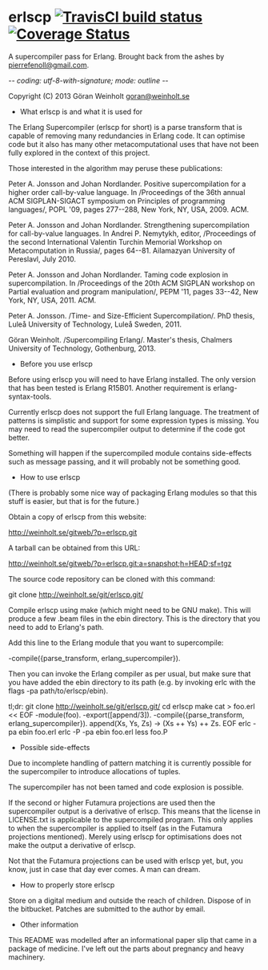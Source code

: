 ﻿# erlscp [![TravisCI build status](https://travis-ci.org/fenollp/erlscp.svg?branch=master)](https://travis-ci.org/fenollp/erlscp/builds) [![Coverage Status](https://coveralls.io/repos/github/fenollp/erlscp/badge.svg?branch=master)](https://coveralls.io/github/fenollp/erlscp?branch=master)

A supercompiler pass for Erlang. Brought back from the ashes by pierrefenoll@gmail.com.


-*- coding: utf-8-with-signature; mode: outline -*-

Copyright (C) 2013 Göran Weinholt <goran@weinholt.se>

* What erlscp is and what it is used for

The Erlang Supercompiler (erlscp for short) is a parse transform that
is capable of removing many redundancies in Erlang code. It can
optimise code but it also has many other metacomputational uses that
have not been fully explored in the context of this project.

Those interested in the algorithm may peruse these publications:

  Peter A. Jonsson and Johan Nordlander. Positive supercompilation for
  a higher order call-by-value language. In /Proceedings of the 36th
  annual ACM SIGPLAN-SIGACT symposium on Principles of programming
  languages/, POPL '09, pages 277--288, New York, NY, USA, 2009. ACM.

  Peter A. Jonsson and Johan Nordlander. Strengthening
  supercompilation for call-by-value languages. In Andrei P. Nemytykh,
  editor, /Proceedings of the second International Valentin Turchin
  Memorial Workshop on Metacomputation in Russia/, pages 64--81.
  Ailamazyan University of Pereslavl, July 2010.

  Peter A. Jonsson and Johan Nordlander. Taming code explosion in
  supercompilation. In /Proceedings of the 20th ACM SIGPLAN workshop
  on Partial evaluation and program manipulation/, PEPM '11, pages
  33--42, New York, NY, USA, 2011. ACM.

  Peter A. Jonsson. /Time- and Size-Efficient Supercompilation/. PhD
  thesis, Luleå University of Technology, Luleå Sweden, 2011.

  Göran Weinholt. /Supercompiling Erlang/. Master's thesis, Chalmers
  University of Technology, Gothenburg, 2013.

* Before you use erlscp

Before using erlscp you will need to have Erlang installed. The only
version that has been tested is Erlang R15B01. Another requirement is
erlang-syntax-tools.

Currently erlscp does not support the full Erlang language. The
treatment of patterns is simplistic and support for some expression
types is missing. You may need to read the supercompiler output to
determine if the code got better.

Something will happen if the supercompiled module contains
side-effects such as message passing, and it will probably not be
something good.

* How to use erlscp

(There is probably some nice way of packaging Erlang modules so that
this stuff is easier, but that is for the future.)

Obtain a copy of erlscp from this website:

  http://weinholt.se/gitweb/?p=erlscp.git

A tarball can be obtained from this URL:

  http://weinholt.se/gitweb/?p=erlscp.git;a=snapshot;h=HEAD;sf=tgz

The source code repository can be cloned with this command:

  git clone http://weinholt.se/git/erlscp.git/

Compile erlscp using make (which might need to be GNU make). This will
produce a few .beam files in the ebin directory. This is the directory
that you need to add to Erlang's path.

Add this line to the Erlang module that you want to supercompile:

-compile({parse_transform, erlang_supercompiler}).

Then you can invoke the Erlang compiler as per usual, but make sure
that you have added the ebin directory to its path (e.g. by invoking
erlc with the flags -pa path/to/erlscp/ebin).

tl;dr:
  git clone http://weinholt.se/git/erlscp.git/
  cd erlscp
  make
  cat > foo.erl << EOF
-module(foo).
-export([append/3]).
-compile({parse_transform, erlang_supercompiler}).
append(Xs, Ys, Zs) ->
  (Xs ++ Ys) ++ Zs.
EOF
  erlc -pa ebin foo.erl
  erlc -P -pa ebin foo.erl
  less foo.P

* Possible side-effects

Due to incomplete handling of pattern matching it is currently
possible for the supercompiler to introduce allocations of tuples.

The supercompiler has not been tamed and code explosion is possible.

If the second or higher Futamura projections are used then the
supercompiler output is a derivative of erlscp. This means that the
license in LICENSE.txt is applicable to the supercompiled program.
This only applies to when the supercompiler is applied to itself (as
in the Futamura projections mentioned). Merely using erlscp for
optimisations does not make the output a derivative of erlscp.

Not that the Futamura projections can be used with erlscp yet, but,
you know, just in case that day ever comes. A man can dream.

* How to properly store erlscp

Store on a digital medium and outside the reach of children. Dispose
of in the bitbucket. Patches are submitted to the author by email.

* Other information

This README was modelled after an informational paper slip that came
in a package of medicine. I've left out the parts about pregnancy and
heavy machinery.
